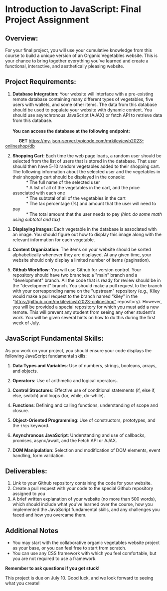 # Introduction to JavaScript: Final Project Assignment

## Overview:

For your final project, you will use your cumulative knowledge from this course to build a unique version of an Organic Vegetables website. This is your chance to bring together everything you've learned and create a functional, interactive, and aesthetically pleasing website.

## Project Requirements:

1. **Database Integration**: Your website will interface with a pre-existing remote database containing many different types of vegetables, five users with wallets, and some other items. The data from this database should be used to populate your website with dynamic content. You should use asynchronous JavaScript (AJAX) or fetch API to retrieve data from this database. <br /><br />**You can access the database at the following endpoint:**

&nbsp;&nbsp;&nbsp;&nbsp;&nbsp;&nbsp;&nbsp;&nbsp;&nbsp;&nbsp;&nbsp;**GET** https://my-json-server.typicode.com/mrkiley/cwb2023-onlineshop/db

2. **Shopping Cart**: Each time the web page loads, a random user should be selected from the list of users that is stored in the database. That user should then have 5-10 random vegetables added to their shopping cart. The following information about the selected user and the vegetables in their shopping cart should be displayed in the console:
<br />&nbsp;&nbsp;&nbsp;&nbsp;&nbsp;&nbsp;&nbsp;&nbsp;&nbsp;&nbsp;&nbsp;* The full name of the selected user
<br />&nbsp;&nbsp;&nbsp;&nbsp;&nbsp;&nbsp;&nbsp;&nbsp;&nbsp;&nbsp;&nbsp;* A list of all of the vegetables in the cart, and the price associated with each one
<br />&nbsp;&nbsp;&nbsp;&nbsp;&nbsp;&nbsp;&nbsp;&nbsp;&nbsp;&nbsp;&nbsp;* The subtotal of all of the vegetables in the cart
<br />&nbsp;&nbsp;&nbsp;&nbsp;&nbsp;&nbsp;&nbsp;&nbsp;&nbsp;&nbsp;&nbsp;* The tax percentage (%) and amount that the user will need to pay
<br />&nbsp;&nbsp;&nbsp;&nbsp;&nbsp;&nbsp;&nbsp;&nbsp;&nbsp;&nbsp;&nbsp;* The total amount that the user needs to pay _(hint: do some math using subtotal and tax)_

3. **Displaying Images**: Each vegetable in the database is associated with an image. You should figure out how to display this image along with the relevant information for each vegetable.

4. **Content Organization**: The items on your website should be sorted alphabetically whenever they are displayed. At any given time, your website should only display a limited number of items (pagination).

5. **Github Workflow**: You will use Github for version control. Your repository should have two branches: a "main" branch and a "development" branch. All the code that is ready for review should be in the "development" branch. You should make a pull request to the branch with your corresponding name on the "upstream" repository (e.g., Kiley would make a pull request to the branch named “kiley” in the “https://github.com/mrkiley/cwb2023-onlineshop” repository). However, you will be provided a special repository for which you must add a new remote. This will prevent any student from seeing any other student's work. You will be given several hints on how to do this during the first week of July.

## JavaScript Fundamental Skills:

As you work on your project, you should ensure your code displays the following JavaScript fundamental skills:

1. **Data Types and Variables**: Use of numbers, strings, booleans, arrays, and objects. 

2. **Operators**: Use of arithmetic and logical operators.

3. **Control Structures**: Effective use of conditional statements (if, else if, else, switch) and loops (for, while, do-while).

4. **Functions**: Defining and calling functions, understanding of scope and closure.

5. **Object-Oriented Programming**: Use of constructors, prototypes, and the `this` keyword.

6. **Asynchronous JavaScript**: Understanding and use of callbacks, promises, async/await, and the Fetch API or AJAX.

7. **DOM Manipulation**: Selection and modification of DOM elements, event handling, form validation.

## Deliverables:

1. Link to your Github repository containing the code for your website.
2. Create a pull request with your code to the special Github repository assigned to you
3. A brief written explanation of your website (no more than 500 words), which should include what you've learned over the course, how you implemented the JavaScript fundamental skills, and any challenges you faced and how you overcame them.

## Additional Notes
* You may start with the collaborative organic vegetables website project as your base, or you can feel free to start from scratch.
* You can use any CSS framework with which you feel comfortable, but you are not required to use a framework.

**Remember to ask questions if you get stuck!**

This project is due on July 10. Good luck, and we look forward to seeing what you create!
